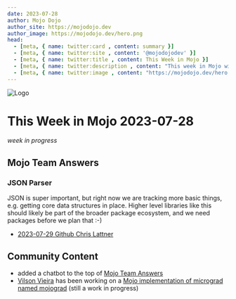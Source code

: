 ```yaml
---
date: 2023-07-28
author: Mojo Dojo
author_site: https://mojodojo.dev
author_image: https://mojodojo.dev/hero.png
head:
  - [meta, { name: twitter:card , content: summary }]
  - [meta, { name: twitter:site , content: '@mojodojodev' }]
  - [meta, { name: twitter:title , content: This Week in Mojo }]
  - [meta, { name: twitter:description , content: "This week in Mojo with language updates, community content, and everything else related to Mojo" }]
  - [meta, { name: twitter:image , content: "https://mojodojo.dev/hero.png" }]
---
```


![Logo](/hero.png)

# This Week in Mojo 2023-07-28
_week in progress_

## Mojo Team Answers

### JSON Parser
JSON is super important, but right now we are tracking more basic things, e.g. getting core data structures in place. Higher level libraries like this should likely be part of the broader package ecosystem, and we need packages before we plan that :-)

- [2023-07-29 Github Chris Lattner](https://github.com/modularml/mojo/issues/478#issuecomment-1654623649)

## Community Content
- added a chatbot to the top of [Mojo Team Answers](mojodojo.dev)
- [Vilson Vieira](https://github.com/automata) has been working on a [Mojo implementation of micrograd named mojograd](https://github.com/automata/mojograd) (still a work in progress)
